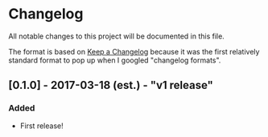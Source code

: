 # Changelog
All notable changes to this project will be documented in this file.

The format is based on [Keep a Changelog](http://keepachangelog.com/) because it was the first relatively standard format to pop up when I googled "changelog formats".


## [0.1.0] - 2017-03-18 (est.) - "v1 release"
### Added
- First release!

